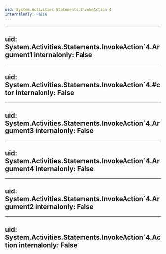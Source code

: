 ```yaml
---
uid: System.Activities.Statements.InvokeAction`4
internalonly: False
---
```


---
uid: System.Activities.Statements.InvokeAction`4.Argument1
internalonly: False
---

---
uid: System.Activities.Statements.InvokeAction`4.#ctor
internalonly: False
---

---
uid: System.Activities.Statements.InvokeAction`4.Argument3
internalonly: False
---

---
uid: System.Activities.Statements.InvokeAction`4.Argument4
internalonly: False
---

---
uid: System.Activities.Statements.InvokeAction`4.Argument2
internalonly: False
---

---
uid: System.Activities.Statements.InvokeAction`4.Action
internalonly: False
---
